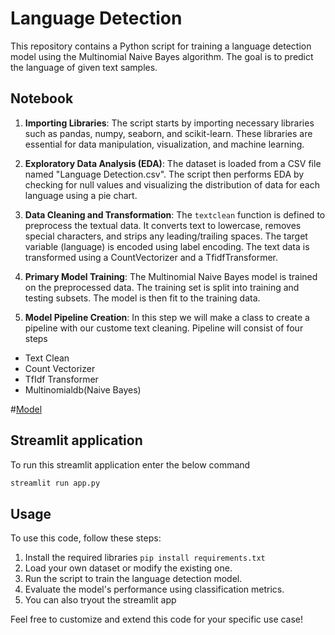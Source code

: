 # Language Detection

This repository contains a Python script for training a language detection model using the Multinomial Naive Bayes algorithm. The goal is to predict the language of given text samples.

## Notebook

1. **Importing Libraries**: The script starts by importing necessary libraries such as pandas, numpy, seaborn, and scikit-learn. These libraries are essential for data manipulation, visualization, and machine learning.

2. **Exploratory Data Analysis (EDA)**: The dataset is loaded from a CSV file named "Language Detection.csv". The script then performs EDA by checking for null values and visualizing the distribution of data for each language using a pie chart.

3. **Data Cleaning and Transformation**: The `textclean` function is defined to preprocess the textual data. It converts text to lowercase, removes special characters, and strips any leading/trailing spaces. The target variable (language) is encoded using label encoding. The text data is transformed using a CountVectorizer and a TfidfTransformer.

4. **Primary Model Training**: The Multinomial Naive Bayes model is trained on the preprocessed data. The training set is split into training and testing subsets. The model is then fit to the training data.

5. **Model Pipeline Creation**: In this step we will make a class to create a pipeline with our custome text cleaning. Pipeline will consist of four steps

* Text Clean
* Count Vectorizer
* TfIdf Transformer
* Multinomialdb(Naive Bayes)

 #[Model](/model.png)

## Streamlit application

To run this streamlit application enter the below command

```bash
streamlit run app.py
```

## Usage

To use this code, follow these steps:

1. Install the required libraries `pip install requirements.txt`
2. Load your own dataset or modify the existing one.
3. Run the script to train the language detection model.
4. Evaluate the model's performance using classification metrics.
5. You can also tryout the streamlit app

Feel free to customize and extend this code for your specific use case!
